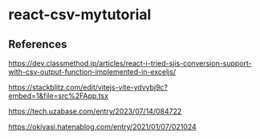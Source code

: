 # react-csv-mytutorial

## References

https://dev.classmethod.jp/articles/react-i-tried-sjis-conversion-support-with-csv-output-function-implemented-in-exceljs/

https://stackblitz.com/edit/vitejs-vite-ydvybj9c?embed=1&file=src%2FApp.tsx

https://tech.uzabase.com/entry/2023/07/14/084722

https://okiyasi.hatenablog.com/entry/2021/01/07/021024

